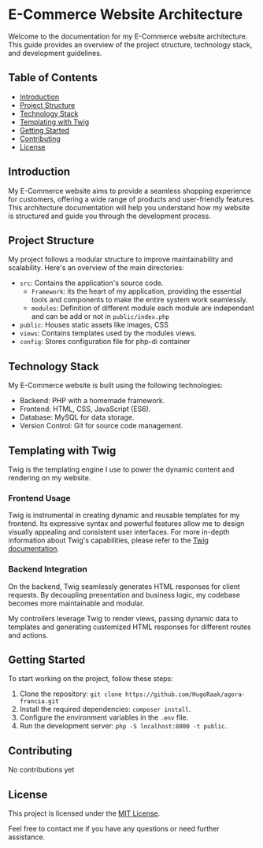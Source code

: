 # E-Commerce Website Architecture

Welcome to the documentation for my E-Commerce website architecture. This guide provides an overview of the project structure, technology stack, and development guidelines.

## Table of Contents
- [Introduction](#introduction)
- [Project Structure](#project-structure)
- [Technology Stack](#technology-stack)
- [Templating with Twig](#templating-with-twig)
- [Getting Started](#getting-started)
- [Contributing](#contributing)
- [License](#license)

## Introduction
My E-Commerce website aims to provide a seamless shopping experience for customers, offering a wide range of products and user-friendly features. This architecture documentation will help you understand how my website is structured and guide you through the development process.

## Project Structure
My project follows a modular structure to improve maintainability and scalability. Here's an overview of the main directories:

- `src`: Contains the application's source code.
  - `Framework`: its the heart of my application, providing the essential tools and components to make the entire system work seamlessly.
  - `modules`: Definition of different module each module are independant and can be add or not in `public/index.php`
- `public`: Houses static assets like images, CSS
- `views`: Contains templates used by the modules views.
- `config`: Stores configuration file for php-di container

## Technology Stack
My E-Commerce website is built using the following technologies:

- Backend: PHP with a homemade framework.
- Frontend: HTML, CSS, JavaScript (ES6).
- Database: MySQL for data storage.
- Version Control: Git for source code management.

## Templating with Twig

Twig is the templating engine I use to power the dynamic content and rendering on my website.

### Frontend Usage

Twig is instrumental in creating dynamic and reusable templates for my frontend. Its expressive syntax and powerful features allow me to design visually appealing and consistent user interfaces.
For more in-depth information about Twig's capabilities, please refer to the [Twig documentation](https://twig.symfony.com/).

### Backend Integration

On the backend, Twig seamlessly generates HTML responses for client requests. By decoupling presentation and business logic, my codebase becomes more maintainable and modular.

My controllers leverage Twig to render views, passing dynamic data to templates and generating customized HTML responses for different routes and actions.


## Getting Started
To start working on the project, follow these steps:

1. Clone the repository: `git clone https://github.com/HugoRaak/agora-francia.git`
2. Install the required dependencies: `composer install`.
3. Configure the environment variables in the `.env` file.
4. Run the development server: `php -S localhost:8000 -t public`.

## Contributing
No contributions yet

## License
This project is licensed under the [MIT License](LICENSE).

Feel free to contact me if you have any questions or need further assistance.
